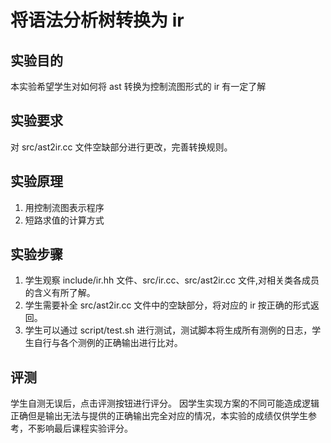 # 将语法分析树转换为 ir

## 实验目的

本实验希望学生对如何将 ast 转换为控制流图形式的 ir 有一定了解

## 实验要求

对 src/ast2ir.cc 文件空缺部分进行更改，完善转换规则。

## 实验原理

1. 用控制流图表示程序
2. 短路求值的计算方式

## 实验步骤

1. 学生观察 include/ir.hh 文件、src/ir.cc、src/ast2ir.cc 文件,对相关类各成员的含义有所了解。
2. 学生需要补全 src/ast2ir.cc 文件中的空缺部分，将对应的 ir 按正确的形式返回。
3. 学生可以通过 script/test.sh 进行测试，测试脚本将生成所有测例的日志，学生自行与各个测例的正确输出进行比对。

## 评测

学生自测无误后，点击评测按钮进行评分。
因学生实现方案的不同可能造成逻辑正确但是输出无法与提供的正确输出完全对应的情况，本实验的成绩仅供学生参考，不影响最后课程实验评分。

